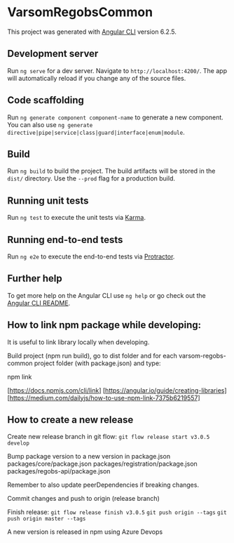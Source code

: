 # VarsomRegobsCommon

This project was generated with [Angular CLI](https://github.com/angular/angular-cli) version 6.2.5.

## Development server

Run `ng serve` for a dev server. Navigate to `http://localhost:4200/`. The app will automatically reload if you change any of the source files.

## Code scaffolding

Run `ng generate component component-name` to generate a new component. You can also use `ng generate directive|pipe|service|class|guard|interface|enum|module`.

## Build

Run `ng build` to build the project. The build artifacts will be stored in the `dist/` directory. Use the `--prod` flag for a production build.

## Running unit tests

Run `ng test` to execute the unit tests via [Karma](https://karma-runner.github.io).

## Running end-to-end tests

Run `ng e2e` to execute the end-to-end tests via [Protractor](http://www.protractortest.org/).

## Further help

To get more help on the Angular CLI use `ng help` or go check out the [Angular CLI README](https://github.com/angular/angular-cli/blob/master/README.md).


## How to link npm package while developing:

It is useful to link library locally when developing.

Build project (npm run build), go to dist folder and for each varsom-regobs-common project folder (with package.json) and type:

npm link

[https://docs.npmjs.com/cli/link]
[https://angular.io/guide/creating-libraries]
[https://medium.com/dailyjs/how-to-use-npm-link-7375b6219557]


## How to create a new release

Create new release branch in git flow:
`git flow release start v3.0.5 develop`

Bump package version to a new version in
package.json
packages/core/package.json
packages/registration/package.json
packages/regobs-api/package.json

Remember to also update peerDependencies if breaking changes.

Commit changes and push to origin (release branch)

Finish release:
`git flow release finish v3.0.5`
`git push origin --tags`
`git push origin master --tags`

A new version is released in npm using Azure Devops
